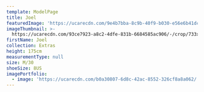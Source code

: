 ```yaml
---
template: ModelPage
title: Joel
featuredImage: 'https://ucarecdn.com/9e4b7bba-8c9b-40f9-b030-e56e6b41dc4d/'
imageThumbnail: >-
  https://ucarecdn.com/93ce7923-a8c2-4dfe-831b-6684585ac906/-/crop/733x1040/136,10/-/preview/
firstName: Joel
collection: Extras
height: 175cm
measurementType: null
size: M/30
shoeSize: 8US
imagePortfolio:
  - image: 'https://ucarecdn.com/b0a30807-6d8c-42ac-8552-326cf8a8a062/'
---
```


